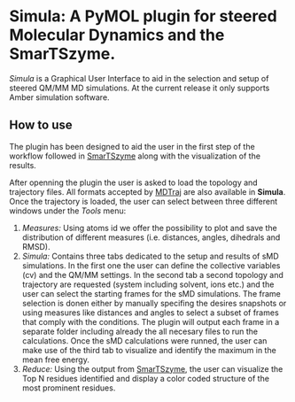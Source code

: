 # Simula: A PyMOL plugin for steered Molecular Dynamics and the SmarTSzyme.

*Simula* is a Graphical User Interface to aid in the selection and setup of steered QM/MM MD simulations. At the current release it only supports Amber simulation software.

## How to use
The plugin has been designed to aid the user in the first step of the workflow followed in [SmarTSzyme](https://github.com/CAMDGraz/SmarTSzyme) along with the visualization of the results.

After openning the plugin the user is asked to load the topology and trajectory files. All formats accepted by [MDTraj](https://mdtraj.org/1.9.4/index.html) are also available in **Simula**. Once the trajectory is loaded, the user can select between three different windows under the *Tools* menu:

1. *Measures:* Using atoms id we offer the possibility to plot and save the distribution of different measures (i.e. distances, angles, dihedrals and RMSD).
2. *Simula:* Contains three tabs dedicated to the setup and results of sMD simulations. In the first one the user can define the collective variables (cv) and the QM/MM settings. In the second tab a second topology and trajectory are requested (system including solvent, ions etc.) and the user can select the starting frames for the sMD simulations. The frame selection is donen either by manually specifing the desires snapshots or using measures like distances and angles to select a subset of frames that comply with the conditions. The plugin will output each frame in a separate folder including already the all necesary files to run the calculations. Once the sMD calculations were runned, the user can make use of the third tab to visualize and identify the maximum in the mean free energy.
3. *Reduce:* Using the output from [SmarTSzyme](https://github.com/CAMDGraz/SmarTSzyme), the user can visualize the Top N residues identified and display a color coded structure of the most prominent residues.



